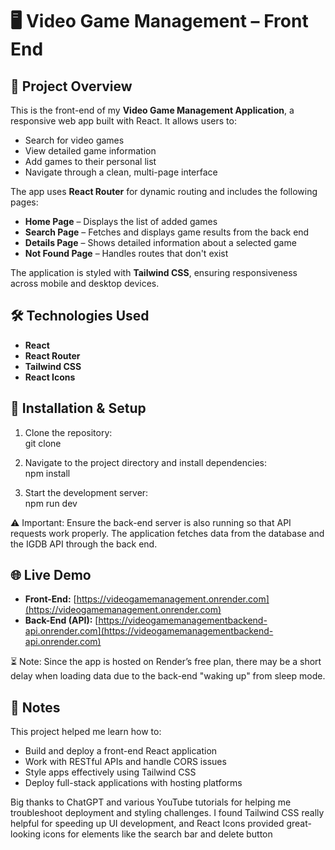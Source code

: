 # 🖥️ Video Game Management – Front End

## 🚀 Project Overview

This is the front-end of my **Video Game Management Application**, a responsive web app built with React. It allows users to:

- Search for video games
- View detailed game information
- Add games to their personal list
- Navigate through a clean, multi-page interface

The app uses **React Router** for dynamic routing and includes the following pages:

- **Home Page** – Displays the list of added games
- **Search Page** – Fetches and displays game results from the back end
- **Details Page** – Shows detailed information about a selected game
- **Not Found Page** – Handles routes that don't exist

The application is styled with **Tailwind CSS**, ensuring responsiveness across mobile and desktop devices.

## 🛠️ Technologies Used

- **React**
- **React Router**
- **Tailwind CSS**
- **React Icons**

## 🧰 Installation & Setup

1. Clone the repository:  
   git clone

2. Navigate to the project directory and install dependencies:  
   npm install

3. Start the development server:  
   npm run dev

⚠️ Important: Ensure the back-end server is also running so that API requests work properly. The application fetches data from the database and the IGDB API through the back end.

## 🌐 Live Demo

- **Front-End:** [https://videogamemanagement.onrender.com](https://videogamemanagement.onrender.com)
- **Back-End (API):** [https://videogamemanagementbackend-api.onrender.com](https://videogamemanagementbackend-api.onrender.com)

⏳ Note: Since the app is hosted on Render’s free plan, there may be a short delay when loading data due to the back-end "waking up" from sleep mode.

## 📝 Notes

This project helped me learn how to:

- Build and deploy a front-end React application
- Work with RESTful APIs and handle CORS issues
- Style apps effectively using Tailwind CSS
- Deploy full-stack applications with hosting platforms

Big thanks to ChatGPT and various YouTube tutorials for helping me troubleshoot deployment and styling challenges. I found Tailwind CSS really helpful for speeding up UI development, and React Icons provided great-looking icons for elements like the search bar and delete button
